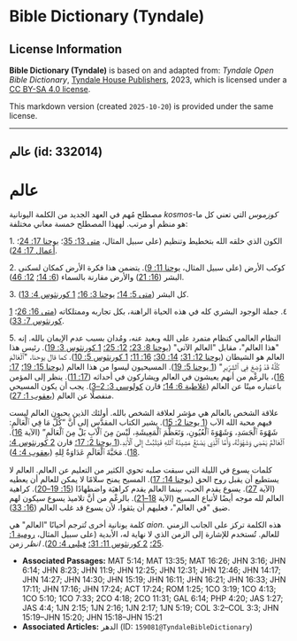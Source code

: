 # Bible Dictionary (Tyndale)

## License Information

**Bible Dictionary (Tyndale)** is based on and adapted from: _Tyndale Open Bible Dictionary_, [Tyndale House Publishers](https://tyndaleopenresources.com/), 2023, which is licensed under a [CC BY-SA 4.0 license](https://creativecommons.org/licenses/by-sa/4.0/legalcode.en).

This markdown version (created `2025-10-20`) is provided under the same license.



--------------------------------

## عالم (id: 332014)

عالم
====

مصطلح مُهم في العهد الجديد من الكلمة اليونانية *kosmos\-كوزموس* التي تعني كل ما هو منظم أو مرتب. لههذا المصطلح خمسة معاني مختلفة:

1\. الكون الذي خلقه الله بتخطيط وتنظيم (على سبيل المثال، [متى 13: 35](https://ref.ly/Matt13:35)؛ [يوحنا 17: 24](https://ref.ly/John17:24)؛ [أعمال 17: 24](https://ref.ly/Acts17:24)).

2\. كوكب الأرض (على سبيل المثال، [يوحنا 11: 9](https://ref.ly/John11:9)). يتضمن هذا فكرة الأرض كمكان لسكنى البشر ([16: 21](https://ref.ly/John16:21)) والأرض مقارنة بالسماء ([6: 14؛](https://ref.ly/John6:14) [12: 46](https://ref.ly/John12:46)).

3\. كل البشر ([متى 5: 14؛](https://ref.ly/Matt5:14) [يوحنا 3: 16؛](https://ref.ly/John3:16) [1 كورنثوس 4: 13](https://ref.ly/1Cor4:13)).

٤. جملة الوجود البشري كله في هذه الحياة الراهنة، بكل تجاربه وممتلكاته ([متى 16: 26](https://ref.ly/Matt16:26)؛ [1 كورنثوس 7: 33](https://ref.ly/1Cor7:33)).

5\. النظام العالمي كنظام متمرد على الله وبعيد عنه، ومُدان بسبب عدم الإيمان بالله. إنه "هذا العالم"، مقابل "العالم الآتي" ([يوحنا 8: 23؛](https://ref.ly/John8:23) [12: 25؛](https://ref.ly/John12:25) [1 كورنثوس 3: 19](https://ref.ly/1Cor3:19)). رئيس هذا العالم هو الشيطان ([يوحنا 12: 31؛](https://ref.ly/John12:31) [14: 30؛](https://ref.ly/John14:30) [16: 11؛](https://ref.ly/John16:11) [1 كورنثوس 5: 10](https://ref.ly/1Cor5:10)). كما قال يوحنا، "ٱلْعَالَمَ كُلَّهُ قَدْ وُضِعَ فِي ٱلشِّرِّيرِ" ([1 يوحنا 5: 19](https://ref.ly/1John5:19)). المسيحيون ليسوا من هذا العالم ([يوحنا 15: 19؛](https://ref.ly/John15:19) [17: 16](https://ref.ly/John17:16))، بالرغْم من أنهم يعيشون في العالم ويشاركون في أحداثه ([17: 11](https://ref.ly/John17:11)). ينظر إلى المؤمن باعتباره ميتًا عن العالم ([غلاطية 6: 14؛](https://ref.ly/Gal6:14) قارن [كولوسي 3: 2–3](https://ref.ly/Col3:2-Col3:3)). يجب أن يكون المسيحي منفصلًا عن العالم ([يعقوب 1: 27](https://ref.ly/Jas1:27)).

علاقة الشخص بالعالم هي مؤشر لعلاقة الشخص بالله. أولئك الذين يحبون العالم ليست فيهم محبة الله الآب ([1 يوحنا 2: 15](https://ref.ly/1John2:15)). يشير الكتاب المقدَّس إلى أنَّ “كُلَّ مَا فِي ٱلْعَالَمِ: شَهْوَةَ ٱلْجَسَدِ، وَشَهْوَةَ ٱلْعُيُونِ، وَتَعَظُّمَ ٱلْمَعِيشَةِ، لَيْسَ مِنَ ٱلْآبِ بَلْ مِنَ ٱلْعَالَمِ” (الآية [16](https://ref.ly/1John2:16)). ٱلْعَالَمُ يَمْضِي وَشَهْوَتُهُ، وَأَمَّا ٱلَّذِي يَصْنَعُ مَشِيئَةَ ٱللهِ فَيَثْبُتُ إِلَى ٱلْأَبَدِ.([1 يوحنا 2: 17؛](https://ref.ly/1John2:17) قارن [2 كورنثوس 4: 18](https://ref.ly/2Cor4:18)). مَحَبَّةَ ٱلْعَالَمِ عَدَاوَةٌ لِلهِ ([يعقوب 4: 4](https://ref.ly/Jas4:4)).

كلمات يسوع في الليلة التي سبقت صلبه تحوي الكثير من التعليم عن العالم. العالم لا يستطيع أن يقبل روح الحق ([يوحنا 14: 17](https://ref.ly/John14:17)). المسيح يمنح سلامًا لا يمكن للعالم أن يعطيه (الآية [27](https://ref.ly/John14:27)). يسوع يقدم الحب، بينما العالم يقدم كراهيَة واضطهادًا ([15: 19–20](https://ref.ly/John15:19-John15:20)). كراهية العالم لله موجه أيضًا لأتباع المسيح (الآية [18–21](https://ref.ly/John15:18-John15:21)). بالرغْم من أنَّ تلاميذ يسوع سيكون لهم ضيق "في العالم"، فعليهم أن يثقوا، لأن يسوع قد غلب العالم ([16: 33](https://ref.ly/John16:33)).

كلمة يونانية أخرى تُترجم أحيانًا "العالم" هي *aion.* هذه الكلمة تركز على الجانب الزمني للعالم. تُستخدم للإشارة إلى الزمن الذي لا نهاية له، الأبدية (على سبيل المثال، [رومية 1: 25؛](https://ref.ly/Rom1:25) [2 كورنثوس 11: 31؛](https://ref.ly/2Cor11:31) [فيلبي 4: 20](https://ref.ly/Phil4:20)). *انظر* زمن.

* **Associated Passages:** MAT 5:14; MAT 13:35; MAT 16:26; JHN 3:16; JHN 6:14; JHN 8:23; JHN 11:9; JHN 12:25; JHN 12:31; JHN 12:46; JHN 14:17; JHN 14:27; JHN 14:30; JHN 15:19; JHN 16:11; JHN 16:21; JHN 16:33; JHN 17:11; JHN 17:16; JHN 17:24; ACT 17:24; ROM 1:25; 1CO 3:19; 1CO 4:13; 1CO 5:10; 1CO 7:33; 2CO 4:18; 2CO 11:31; GAL 6:14; PHP 4:20; JAS 1:27; JAS 4:4; 1JN 2:15; 1JN 2:16; 1JN 2:17; 1JN 5:19; COL 3:2–COL 3:3; JHN 15:19–JHN 15:20; JHN 15:18–JHN 15:21
* **Associated Articles:** الدهر (ID: `159081@TyndaleBibleDictionary`)

